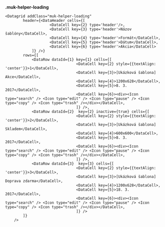 **.muk-helper-loading**

    <Datagrid addClass="muk-helper-loading"
            header={<DataHeader cells={[
                        <DataCell key={2} type='header'/>,
                        <DataCell key={3} type='header'>Názov šablóny</DataCell>,
                        <DataCell key={4} type='header'>Formát</DataCell>,
                        <DataCell key={5} type='header'>Dátum</DataCell>,
                        <DataCell key={6} type='header'>Akcia</DataCell>
                ]} />}
            rows={[
                <DataRow dataId={1} key={1} cells={[
                                    <DataCell key={2} style={{textAlign: 'center'}}>1</DataCell>,
                                    <DataCell key={3}>[Ukázková šablona] Akce</DataCell>,
                                    <DataCell key={4}>1200x628</DataCell>,
                                    <DataCell key={5}>8. 3. 2017</DataCell>,
                                    <DataCell key={6}><div><Icon type="search" /> <Icon type="edit" /> <Icon type="pause" /> <Icon type="copy" /> <Icon type="trash" /></div></DataCell>,
                                    ]} />,
                <DataRow dataId={2}  key={2} inactive={true} cells={[
                                    <DataCell key={2} style={{textAlign: 'center'}}>2</DataCell>,
                                    <DataCell key={3}>[Ukázková šablona] Skladem</DataCell>,
                                    <DataCell key={4}>600x600</DataCell>,
                                    <DataCell key={5}>8. 3. 2017</DataCell>,
                                    <DataCell key={6}><div><Icon type="search" /> <Icon type="edit" /> <Icon type="pause" /> <Icon type="copy" /> <Icon type="trash" /></div></DataCell>,
                                    ]} />,
                <DataRow dataId={3}  key={3} cells={[
                                    <DataCell key={2} style={{textAlign: 'center'}}>3</DataCell>,
                                    <DataCell key={3}>[Ukázková šablona] Doprava zdarma</DataCell>,
                                    <DataCell key={4}>1200x628</DataCell>,
                                    <DataCell key={5}>18. 3. 2017</DataCell>,
                                    <DataCell key={6}><div><Icon type="search" /> <Icon type="edit" /> <Icon type="pause" /> <Icon type="copy" /> <Icon type="trash" /></div></DataCell>,
                                    ]} />
            ]}
        />
    